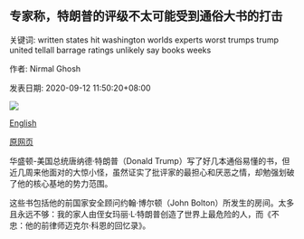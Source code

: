 ## 专家称，特朗普的评级不太可能受到通俗大书的打击

关键词: written states hit washington worlds experts worst trumps trump united tellall barrage ratings unlikely say books weeks

作者: Nirmal Ghosh

发表日期: 2020-09-12 11:50:20+08:00

![](https://www.straitstimes.com/sites/all/themes/custom/bootdemo/images/facebook_default_pic.jpg)

[English](Trump%27s%20ratings%20unlikely%20to%20be%20hit%20by%20barrage%20of%20tell-all%20books%2C%20say%20experts.md)

[原网页](https://www.straitstimes.com/world/united-states/trumps-ratings-unlikely-to-be-hit-by-barrage-of-tell-all-books-say-experts)

华盛顿-美国总统唐纳德·特朗普（Donald Trump）写了好几本通俗易懂的书，但近几周来他面对的大惊小怪，虽然证实了批评家的最担心和厌恶之情，却勉强划破了他的核心基地的势力范围。

这些书包括他的前国家安全顾问约翰·博尔顿（John Bolton）所发生的房间。太多且永远不够：我的家人由侄女玛丽·L·特朗普创造了世界上最危险的人，而《不忠：他的前律师迈克尔·科恩的回忆录》。